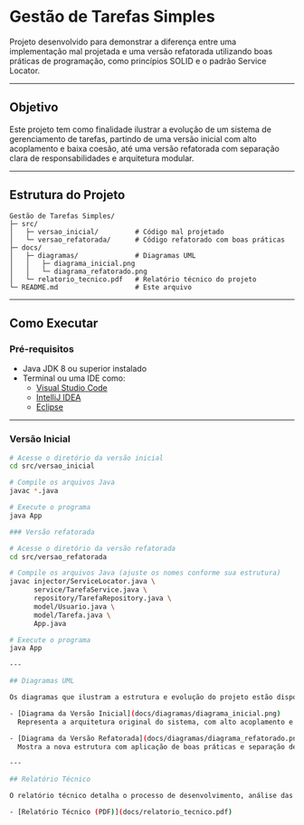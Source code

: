 # Gestão de Tarefas Simples

Projeto desenvolvido para demonstrar a diferença entre uma implementação mal projetada e uma versão refatorada utilizando boas práticas de programação, como princípios SOLID e o padrão Service Locator.

---

## Objetivo

Este projeto tem como finalidade ilustrar a evolução de um sistema de gerenciamento de tarefas, partindo de uma versão inicial com alto acoplamento e baixa coesão, até uma versão refatorada com separação clara de responsabilidades e arquitetura modular.

---

## Estrutura do Projeto

```plaintext
Gestão de Tarefas Simples/
├─ src/
│   ├─ versao_inicial/         # Código mal projetado
│   └─ versao_refatorada/      # Código refatorado com boas práticas
├─ docs/
│   ├─ diagramas/              # Diagramas UML
│   │   ├─ diagrama_inicial.png
│   │   └─ diagrama_refatorado.png
│   └─ relatorio_tecnico.pdf   # Relatório técnico do projeto
└─ README.md                   # Este arquivo
``` 

---

## Como Executar

### Pré-requisitos

- Java JDK 8 ou superior instalado
- Terminal ou uma IDE como:
  - [Visual Studio Code](https://code.visualstudio.com/)
  - [IntelliJ IDEA](https://www.jetbrains.com/idea/)
  - [Eclipse](https://www.eclipse.org/)

---

### Versão Inicial

```bash
# Acesse o diretório da versão inicial
cd src/versao_inicial

# Compile os arquivos Java
javac *.java

# Execute o programa
java App

### Versão refatorada

# Acesse o diretório da versão refatorada
cd src/versao_refatorada

# Compile os arquivos Java (ajuste os nomes conforme sua estrutura)
javac injector/ServiceLocator.java \
      service/TarefaService.java \
      repository/TarefaRepository.java \
      model/Usuario.java \
      model/Tarefa.java \
      App.java

# Execute o programa
java App

---

## Diagramas UML

Os diagramas que ilustram a estrutura e evolução do projeto estão disponíveis na pasta `docs/diagramas`:

- [Diagrama da Versão Inicial](docs/diagramas/diagrama_inicial.png)  
  Representa a arquitetura original do sistema, com alto acoplamento e baixa coesão.

- [Diagrama da Versão Refatorada](docs/diagramas/diagrama_refatorado.png)  
  Mostra a nova estrutura com aplicação de boas práticas e separação de responsabilidades.

---

## Relatório Técnico

O relatório técnico detalha o processo de desenvolvimento, análise das versões e justificativas para a refatoração. Você pode acessá-lo aqui:

- [Relatório Técnico (PDF)](docs/relatorio_tecnico.pdf)

